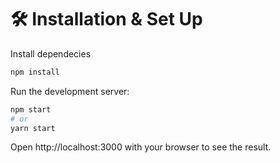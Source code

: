 # 🛠 Installation & Set Up
Install dependecies
```bash
npm install
```

Run the development server:
```bash
npm start
# or
yarn start
```
Open http://localhost:3000 with your browser to see the result.

